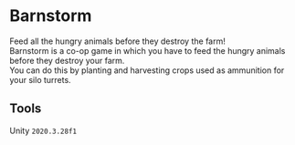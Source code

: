 # Barnstorm
Feed all the hungry animals before they destroy the farm!<br>
Barnstorm is a co-op game in which you have to feed the hungry animals before they destroy your farm.<br>
You can do this by planting and harvesting crops used as ammunition for your silo turrets.<br>

## Tools
Unity ``2020.3.28f1``<br>
